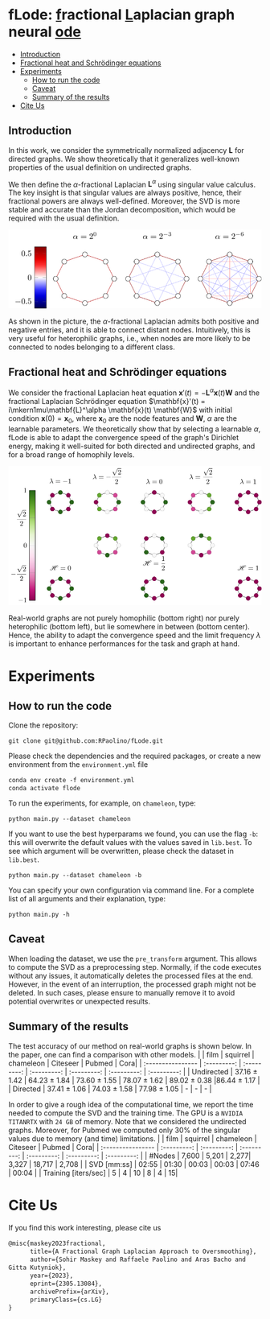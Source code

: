 # fLode: <ins>f</ins>ractional <ins>L</ins>aplacian graph neural <ins>ode</ins>
+ [Introduction](#introduction)
+ [Fractional heat and Schrödinger equations](#fractional-heat-and-schrödinger-equations)
+ [Experiments](#experiments)
    - [How to run the code](#how-to-run-the-code)
    - [Caveat](#caveat)
    - [Summary of the results](#summary-of-the-results)
+ [Cite Us](#cite-us)

## Introduction
In this work, we consider the symmetrically normalized adjacency $\mathbf{L}$ for directed graphs. We show theoretically that it generalizes well-known properties of the usual definition on undirected graphs. 

We then define the $\alpha$-fractional Laplacian $\mathbf{L}^\alpha$ using singular value calculus. The key insight is that singular values are always positive, hence, their fractional powers are always well-defined. Moreover, the SVD is more stable and accurate than the Jordan decomposition, which would be required with the usual definition.


<img style="float: center;" src="imgs/fractional_edges.svg"/>

As shown in the picture, the $\alpha$-fractional Laplacian admits both positive and negative entries, and it is able to connect distant nodes. Intuitively, this is very useful for heterophilic graphs, i.e., when nodes are more likely to be connected to nodes belonging to a different class.


## Fractional heat and Schrödinger equations
We consider the fractional Laplacian heat equation $\mathbf{x}'(t) = -\mathbf{L}^\alpha \mathbf{x}(t) \mathbf{W}$ and the fractional Laplacian Schrödinger equation $\mathbf{x}'(t) = i\mkern1mu\mathbf{L}^\alpha \mathbf{x}(t) \mathbf{W}$ with initial condition $\mathbf{x}(0)=\mathbf{x}_0$, where $\mathbf{x}_0$ are the node features and $\mathbf{W}$, $\alpha$ are the learnable parameters. We theoretically show that by selecting a learnable $\alpha$, fLode is able to adapt the convergence speed of the graph's Dirichlet energy, making it well-suited for both directed and undirected graphs, and for a broad range of homophily levels.

<img style="float: center;" img src="imgs/C8_eigs.svg">

Real-world graphs are not purely homophilic (bottom right) nor purely heterophilic (bottom left), but lie somewhere in between (bottom center). Hence, the ability to adapt the convergence speed and the limit frequency $\lambda$ is important to enhance performances for the task and graph at hand.


# Experiments

## How to run the code
Clone the repository:
```
git clone git@github.com:RPaolino/fLode.git
```
Please check the dependencies and the required packages, or create a new environment from the `environment.yml` file
```
conda env create -f environment.yml
conda activate flode
```
To run the experiments, for example, on `chameleon`, type:
```
python main.py --dataset chameleon
```
If you want to use the best hyperparams we found, you can use the flag `-b`: this will overwrite the default values with the values saved in `lib.best`. To see which argument will be overwritten, please check the dataset in `lib.best`. 
```
python main.py --dataset chameleon -b
```

You can specify your own configuration via command line. For a complete list of all arguments and their explanation, type:
```
python main.py -h
```

## Caveat
When loading the dataset, we use the `pre_transform` argument. This allows to compute the SVD as a preprocessing step. Normally, if the code executes without any issues, it automatically deletes the processed files at the end. However, in the event of an interruption, the processed graph might not be deleted. In such cases, please ensure to manually remove it to avoid potential overwrites or unexpected results.
## Summary of the results
The test accuracy of our method on real-world graphs is shown below. In the paper, one can find a comparison with other models.
|               | film | squirrel | chameleon | Citeseer | Pubmed | Cora|
| :---------------- | :---------: | :---------: | :---------: | :---------: | :---------: | :---------: |
| Undirected | 37.16 ± 1.42 | 64.23 ± 1.84 | 73.60 ± 1.55 | 78.07 ± 1.62 | 89.02 ± 0.38 |86.44 ± 1.17 |
| Directed   | 37.41 ± 1.06 | 74.03 ± 1.58 | 77.98 ± 1.05 | - | - | - |


In order to give a rough idea of the computational time, we report the time needed to compute the SVD and the training time. The GPU is a `NVIDIA TITANRTX` with `24 GB` of memory. Note that we considered the undirected graphs. Moreover, for Pubmed we computed only 30% of the singular values due to memory (and time) limitations.
|               | film | squirrel | chameleon | Citeseer | Pubmed | Cora|
| :---------------- | :---------: | :---------: | :---------: | :---------: | :---------: | :---------: |
| #Nodes  | 7,600  |  5,201 | 2,277|  3,327 | 18,717  | 2,708  |
| SVD [mm:ss] |   02:55   | 01:30 | 00:03 | 00:03 | 07:46 | 00:04 |
| Training [iters/sec] | 5 | 4 | 10 | 8 | 4 | 15|
# Cite Us
If you find this work interesting, please cite us
```
@misc{maskey2023fractional,
      title={A Fractional Graph Laplacian Approach to Oversmoothing}, 
      author={Sohir Maskey and Raffaele Paolino and Aras Bacho and Gitta Kutyniok},
      year={2023},
      eprint={2305.13084},
      archivePrefix={arXiv},
      primaryClass={cs.LG}
}
```

